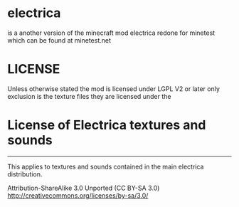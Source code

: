 # electrica
is a another version of the minecraft mod electrica redone for minetest which can be found at minetest.net

# LICENSE

Unless otherwise stated the mod is licensed under LGPL V2 or later only exclusion is the texture files they are licensed under the 

# License of Electrica textures and sounds
---------------------------------------

This applies to textures and sounds contained in the main electrica
distribution.

Attribution-ShareAlike 3.0 Unported (CC BY-SA 3.0)
http://creativecommons.org/licenses/by-sa/3.0/
